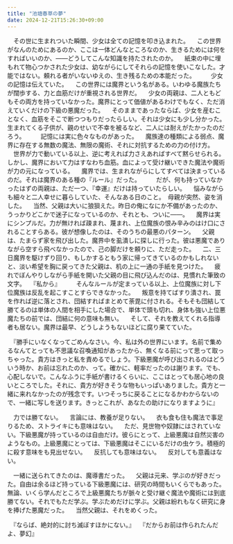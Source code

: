 ```yaml
---
title: "池塘春草の夢"
date: 2024-12-21T15:26:30+09:00
---
```

　その世に生まれついた瞬間、少女は全ての記憶を叩き込まれた。
　この世界がなんのためにあるのか、ここは一体どんなところなのか、生きるためには何をすればいいのか、――どうしてこんな知識を持たされたのか。
　紙束の中に埋もれて物心つかされた少女は、幼ながらにしてそれらの記憶を使いこなした。才能ではない。頼れる者がいないゆえの、生き残るための本能だった。
　
　少女の記憶は伝えていた。
　この世界には魔界という名がある。いわゆる魔族たちが闊歩する、力と血筋だけが重視される世界だ。
　少女の両親は、二人ともどもその両方を持っていなかった。魔界にとって価値があるわけでもなく、ただ消えていくだけの下級の悪魔だった。
　そのままであったならば、少女を産むことなく、血筋をそこで断つつもりだったらしい。それは少女にも少し分かった。生まれてくる子供が、親のせいで不幸を被るなど、二人には耐えがたかったのだろう。
　
　記憶には実に色々なものがあった。
　魔族達の種類による弱点、魔界に存在する無数の魔法、無限の魔術、それに対抗するための力の付け方。
　世界が力で動いている以上、逆に考えれば力さえあればすべて黙らせられる。しかし、魔界において力はすなわち血筋。血によって受け継いできた魔法や魔術が力の元になっている。
　魔界では、生まれながらにしてすべては決まっているのだ。それは魔界のある種の『ルール』だった。
　
　だが、何も持っていなかったはずの両親は、ただ一つ、『幸運』だけは持っていたらしい。
　悩みながらも細々と二人幸せに暮らしていた、そんなある日のこと。　母親が突然、姿を消した。
　当然、父親は大いに狼狽えた。昨日の俺になにか不備があったのか、うっかりどこかで迷子になっているのか、それとも、ついに――。
　魔界は実にシンプルだ。力が無ければ疎まれ、蔑まれ、上位魔族の恨み辛みのはけ口にされることすらある。彼が想像したのは、そのうちの最悪のパターン。
　父親は、たまらず家を飛び出した。魔界中を虱潰しに探しに行った。彼は悪魔でありながら空すら飛べなかったので、己の脚だけを頼りに、ただ走った。
　二、三日魔界を駆けずり回り、もしかするともう家に帰ってきているのかもしれないと、淡い希望を胸に戻ってきた父親は、机の上に一通の手紙を見つけた。
　疲れでぼんやりしながら手紙を開いた父親の目に飛び込んだのは、見慣れた筆致の文字。
　『私から』
　
　そんなルールが定まっている以上、上位魔族に対し下位魔族は反乱を起こすことすらできなかった。
　叛意を持てばすり潰され、罠を作れば逆に落とされ、団結すればまとめて荼毘に付される。そもそも団結して勝てるのは単体の人間を相手にした場合で、単体で頭も切れ、身体も強い上位悪魔たちの前では、団結に何の意味も無い。
　そして、それを教えてくれる指導者も居ない。魔界は最早、どうしようもないほどに腐り果てていた。

　『勝手にいなくなってごめんなさい。今、私は外の世界にいます。名前で集めるなんてとっても不思議な召喚通知があったから、無くなる前にって思って取っちゃった。貴方はきっと私を責めるでしょう。下級悪魔が呼び出されるのはどういう時か、お前は忘れたのか、って。確かに、軽率だったのは謝ります。でも、心配しないで。こんなふうに手紙が書けるくらいに、ここはとっても居心地の良いところでした。それに、貴方が好きそうな物もいっぱいありました。貴方と一緒に来れなかったのが残念です。いつそっちに戻ることになるかわからないので、一緒に写しを送ります。きっとこれが、あなたの助けになりますように』

　力では勝てない。
　言論には、教養が足りない。
　衣も食も住も魔法で事足りるため、ストライキにも意味はない。
　ただ、見世物や奴隷にはされていない。下級悪魔が持っているのは自由だけ。彼らにとって、上級悪魔は自然災害のようなもの。上級悪魔にとっては、下級悪魔はそこにいるだけの虫ケラ。積極的に殺す意味をも見出せない。
　反抗しても意味はない。
　反対しても意義はない。

　一緒に送られてきたのは、魔導書だった。
　父親は元来、学ぶのが好きだった。自由は余るほど持っている下級悪魔には、研究の時間もいくらでもあった。無論、いくら学んだところで上級悪魔たちが脈々と受け継ぐ魔法や魔術には到底勝てない。それでもただ学ぶ。学ぶためだけに学ぶ。父親は紛れもなく研究に身を捧げた悪魔だった。
　当然父親は、それをめくった。



　『ならば、絶対的に討ち滅ぼすほかにない。』
　『だからお前は作られたんだよ、夢幻』
　
　
　
　
　
　
　
　
　
　
　
